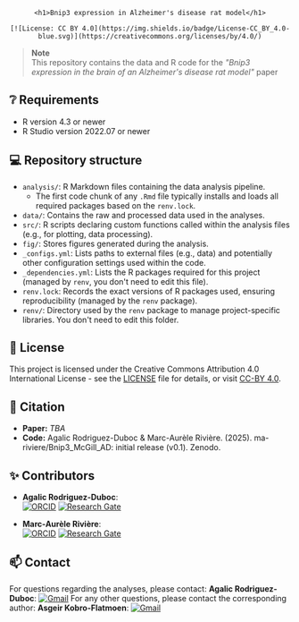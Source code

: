 <div align="center">

    <h1>Bnip3 expression in Alzheimer's disease rat model</h1>
 
    [![License: CC BY 4.0](https://img.shields.io/badge/License-CC_BY_4.0-blue.svg)](https://creativecommons.org/licenses/by/4.0/)
<!--  [![DOI](https://zenodo.org/badge/XXXXX.svg)](https://zenodo.org/badge/latestdoi/XXXXX) -->

</div>

> **Note**  
> This repository contains the data and R code for the _"Bnip3 expression in the brain of an Alzheimer's disease rat model"_ paper

## ❔ Requirements

* R version 4.3 or newer
* R Studio version 2022.07 or newer

## 💻 Repository structure

* `analysis/`: R Markdown files containing the data analysis pipeline.
  * The first code chunk of any `.Rmd` file typically installs and loads all required packages based on the `renv.lock`.
* `data/`: Contains the raw and processed data used in the analyses.
* `src/`: R scripts declaring custom functions called within the analysis files (e.g., for plotting, data processing).
* `fig/`: Stores figures generated during the analysis.
* `_configs.yml`: Lists paths to external files (e.g., data) and potentially other configuration settings used within the code.
* `_dependencies.yml`: Lists the R packages required for this project (managed by `renv`, you don't need to edit this file).
* `renv.lock`: Records the exact versions of R packages used, ensuring reproducibility (managed by the `renv` package).
* `renv/`: Directory used by the `renv` package to manage project-specific libraries. You don't need to edit this folder.

## 📜 License

This project is licensed under the Creative Commons Attribution 4.0 International License - see the [LICENSE](LICENSE) file for details, or visit [CC-BY 4.0](https://creativecommons.org/licenses/by/4.0/).

## 💬 Citation

* **Paper:** _TBA_
* **Code:** Agalic Rodriguez-Duboc & Marc-Aurèle Rivière. (2025). ma-riviere/Bnip3_McGill_AD: initial release (v0.1). Zenodo.

## ✨ Contributors

* **Agalic Rodriguez-Duboc**:  
[![ORCID](https://img.shields.io/badge/ORCID-A6CE39?style=flat-square&labelColor=white&logo=orcid&logoColor=A6CE39)][ORCID_ARD]
[![Research Gate](https://img.shields.io/badge/ResearchGate-00CCBB?style=flat-square&labelColor=white&logo=researchgate&logoColor=00CCBB)][RG_ARD]

* **Marc-Aurèle Rivière**:  
[![ORCID](https://img.shields.io/badge/ORCID-A6CE39?style=flat-square&labelColor=white&logo=orcid&logoColor=A6CE39)][ORCID_MAR]
[![Research Gate](https://img.shields.io/badge/ResearchGate-00CCBB?style=flat-square&labelColor=white&logo=researchgate&logoColor=00CCBB)][RG_MAR]

## 📫 Contact

For questions regarding the analyses, please contact: **Agalic Rodriguez-Duboc**:
<a href="mailto:agalic.rodriguez.duboc@ntnu.no?subject=Bnip3%20McGill%20AD%20project">![Gmail](https://img.shields.io/badge/Gmail-C71610?style=flat-square&labelColor=white&logo=Gmail&logoColor=C71610)</a>
For any other questions, please contact the corresponding author: **Asgeir Kobro-Flatmoen**:
<a href="mailto:asgeir.kobro-flatmoen@ntnu.no?subject=Bnip3%20McGill%20AD%20project">![Gmail](https://img.shields.io/badge/Gmail-C71610?style=flat-square&labelColor=white&logo=Gmail&logoColor=C71610)</a>

<!----------------------------------->

[RG_MAR]: https://www.researchgate.net/profile/Marc_Aurele_Riviere2
[ORCID_MAR]: https://orcid.org/0000-0002-5108-3382
[RG_ARD]: https://www.researchgate.net/profile/Agalic-Rodriguez-Duboc
[ORCID_ARD]: https://orcid.org/0000-0002-2084-3780
